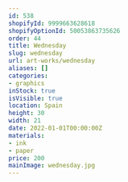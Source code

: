 ```yaml
---
id: 538
shopifyId: 9999663628618
shopifyOptionId: 50053863735626
order: 44
title: Wednesday
slug: wednesday
url: art-works/wednesday
aliases: []
categories:
- graphics
inStock: true
isVisible: true
location: Spain
height: 30
width: 21
date: 2022-01-01T00:00:00Z
materials:
- ink
- paper
price: 200
mainImage: wednesday.jpg
---
```

